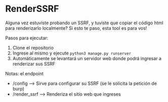 # RenderSSRF

Alguna vez estuviste probando un SSRF, y tuviste que copiar el código html para renderizarlo localmente? Si esto te paso, esta tool es para vos!

Pasos para ejecutar:

1. Clone el repositorio
2. Ingrese al mismo y ejecute `python3 manage.py runserver`
3. Automáticamente se levantará un servidor web donde podrá ingresar a renderizar sus SSRF

Notas: el endpoint
 - /config --> Sirve para configurar su SSRF (se le solicita la petición de burp)
 - /render_ssrf --> Renderiza el sitio web que ingreses
